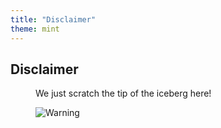 ```yaml
---
title: "Disclaimer"
theme: mint
---
```

## Disclaimer

<figure class="side-by-side">
<figcaption>

<blink>We just scratch the tip of the iceberg here!</blink>

</figcaption>

![Warning](images/attention.png)

</figure>